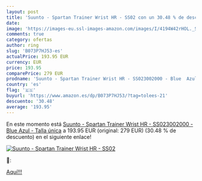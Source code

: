 ```yaml
---
layout: post
title: 'Suunto - Spartan Trainer Wrist HR - SS02 con un 30.48 % de descuento'
date: 
image: 'https://images-eu.ssl-images-amazon.com/images/I/4194W42rHOL._SL200_.jpg'
comments: true
category: ofertas
author: ring
slug: 'B073P7HJ53-es'
actualPrice: 193.95 EUR
currency: EUR
price: 193.95
comparePrice: 279 EUR
prodname: 'Suunto - Spartan Trainer Wrist HR - SS023002000 - Blue  Azul  - Talla única'
country: 'es'
flag: '🇪🇸'
buyurl: 'https://www.amazon.es/dp/B073P7HJ53/?tag=tolees-21'
descuento: '30.48'
average: '193.95'
---
```


En este momento está [Suunto - Spartan Trainer Wrist HR - SS023002000 - Blue  Azul  - Talla única](https://www.amazon.es/dp/B073P7HJ53/?tag=tolees-21) a 193.95 EUR (original: 279 EUR) (30.48 %  de descuento) en el siguiente enlace!

[![Suunto - Spartan Trainer Wrist HR - SS02](https://images-eu.ssl-images-amazon.com/images/I/4194W42rHOL._SL200_.jpg)](https://www.amazon.es/dp/B073P7HJ53/?tag=tolees-21)

🔎:


[Aquí!!!](https://www.amazon.es/dp/B073P7HJ53/?tag=tolees-21)
